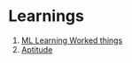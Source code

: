 # Learnings
1. [ML Learning Worked things](ML%20Learning%20work%20out%20-%20IBM/Topics.md)
2. [Aptitude](Aptitude/Aptitude.md)
